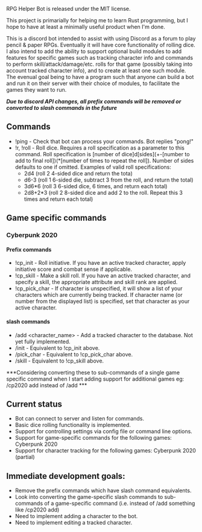 RPG Helper Bot is released under the MIT license. 

This project is primarially for helping me to learn Rust programming, but I hope to have at least a minimally useful product when I'm done.

This is a discord bot intended to assist with using Discord as a forum to play pencil & paper RPGs. Eventually it will have core functionality of rolling dice. I also intend to add the ability to support optional build modules to add features for specific games such as tracking character info and commands to perform skill/attack/damage/etc. rolls for that game (possibly taking into account tracked character info), and to create at least one such module. The evenual goal being to have a program such that anyone can build a bot and run it on their server with their choice of modules, to facilitate the games they want to run.

***Due to discord API changes, all prefix commands will be removed or converted to slash commands in the future***

## Commands
* !ping - Check that bot can process your commands. Bot replies "pong!"
* !r, !roll - Roll dice. Requires a roll specification as a parameter to this command. Roll specification is [number of dice]d[sides](+-[number to add to final roll])(*[number of times to repeat the roll]). Number of sides defaults to one if omitted. Examples of valid roll specifications:
  * 2d4 (roll 2 4-sided dice and return the tota)
  * d6-3 (roll 1 6-sided die, subtract 3 from the roll, and return the total)
  * 3d6*6 (roll 3 6-sided dice, 6 times, and return each total)
  * 2d8+2*3 (roll 2 8-sided dice and add 2 to the roll. Repeat this 3 times and return each total)

## Game specific commands
### Cyberpunk 2020
#### Prefix commands
* !cp_init - Roll initiative. If you have an active tracked character, apply initiative score and combat sense if applicable.
* !cp_skill <skillname> - Make a skill roll. If you have an active tracked character, and specify a skill, the appropriate attribute and skill rank are applied.
* !cp_pick_char <character> - If character is unspecified, it will show a list of your characters which are currently being tracked. If character name (or number from the displayed list) is specified, set that character as your active character.

#### slash commands
* /add <character_name> - Add a tracked character to the database. Not yet fully implemented.
* /init - Equivalent to !cp_init above.
* /pick_char <character> - Equivalent to !cp_pick_char above.
* /skill <skillname> - Equivalent to !cp_skill above.

***Considering converting these to sub-commands of a single game specific command when I start adding support for additional games
eg: /cp2020 add <character> instead of /add <character> ***

## Current status
* Bot can connect to server and listen for commands. 
* Basic dice rolling functionality is implemented.
* Support for controlling settings via config file or command line options.
* Support for game-specific commands for the following games: Cyberpunk 2020
* Support for character tracking for the following games: Cyberpunk 2020 (partial)


## Immediate development goals:
* Remove the prefix commands which have slash command equivalents.
* Look into converting the game-specific slash commands to sub-commands of a game-specific command (i.e. instead of /add something like /cp2020 add)
* Need to implement adding a character to the bot.
* Need to implement editing a tracked character.
